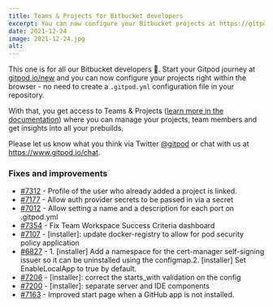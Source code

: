 ```yaml
---
title: Teams & Projects for Bitbucket developers
excerpt: You can now configure your Bitbucket projects at https://gitpod.io/new and get access to team management and insigts into prebuilds.
date: 2021-12-24
image: 2021-12-24.jpg
alt:
---
```


<script>
  import Contributors from "$lib/components/changelog/contributors.svelte";
</script>

This one is for all our Bitbucket developers 👋. Start your Gitpod journey at [gitpod.io/new](https://gitpod.io/new) and you can now configure your projects right within the browser - no need to create a `.gitpod.yml` configuration file in your repository.

With that, you get access to Teams & Projects ([learn more in the documentation](https://www.gitpod.io/docs/teams-and-projects)) where you can manage your projects, team members and get insights into all your prebuilds.

Please let us know what you think via Twitter [@gitpod](https://twitter.com/gitpod) or chat with us at https://www.gitpod.io/chat.

<p><Contributors usernames="AlexTugarev,gtsiolis,jldec" /></p>

### Fixes and improvements

- [#7312](https://github.com/gitpod-io/gitpod/pull/7312) - Profile of the user who already added a project is linked. <Contributors usernames="jldec,laushinka" />
- [#7177](https://github.com/gitpod-io/gitpod/pull/7177) - Allow auth provider secrets to be passed in via a secret <Contributors usernames="MrSimonEmms,corneliusludmann,csweichel,jankeromnes,kylos101,laushinka" />
- [#7012](https://github.com/gitpod-io/gitpod/pull/7012) - Allow setting a name and a description for each port on .gitpod.yml <Contributors usernames="akosyakov,felladrin,geropl,gtsiolis,meysholdt" />
- [#7354](https://github.com/gitpod-io/gitpod/pull/7354) - Fix Team Workspace Success Criteria dashboard <Contributors usernames="aledbf,kylos101" />
- [#7107](https://github.com/gitpod-io/gitpod/pull/7107) - [installer]: update docker-registry to allow for pod security policy application <Contributors usernames="MrSimonEmms,aledbf" />
- [#6827](https://github.com/gitpod-io/gitpod/pull/6827) - 1. [installer] Add a namespace for the cert-manager self-signing issuer so it can be uninstalled using the configmap.2. [installer] Set EnableLocalApp to true by default. <Contributors usernames="MrSimonEmms,csweichel,geropl,iQQBot,kylos101,mads-hartmann,meysholdt" />
- [#7206](https://github.com/gitpod-io/gitpod/pull/7206) - [installer]: correct the starts_with validation on the config <Contributors usernames="MrSimonEmms,princerachit" />
- [#7200](https://github.com/gitpod-io/gitpod/pull/7200) - [installer]: separate server and IDE components <Contributors usernames="JanKoehnlein,MrSimonEmms,akosyakov,corneliusludmann,iQQBot,jeanp413" />
- [#7163](https://github.com/gitpod-io/gitpod/pull/7163) - Improved start page when a GitHub app is not installed. <Contributors usernames="gtsiolis,jankeromnes,jldec,laushinka" />
